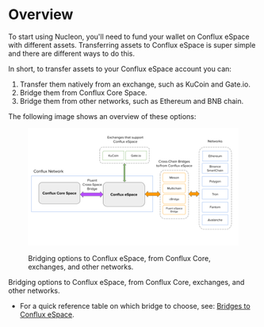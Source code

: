 # Overview

To start using Nucleon, you'll need to fund your wallet on Conflux eSpace with different assets. Transferring assets to Conflux eSpace is super simple and there are different ways to do this.

In short, to transfer assets to your Conflux eSpace account you can:&#x20;

1. Transfer them natively from an exchange, such as KuCoin and Gate.io.&#x20;
2. Bridge them from Conflux Core Space.&#x20;
3. Bridge them from other networks, such as Ethereum and BNB chain.&#x20;

The following image shows an overview of these options:&#x20;

<figure><img src="../.gitbook/assets/image (2).png" alt=""><figcaption><p>Bridging options to Conflux eSpace, from Conflux Core, exchanges, and other networks.</p></figcaption></figure>

Bridging options to Conflux eSpace, from Conflux Core, exchanges, and other networks.&#x20;

* For a quick reference table on which bridge to choose, see: [Bridges to Conflux eSpace](../quick-reference/bridges-to-conflux-espace.md).&#x20;
